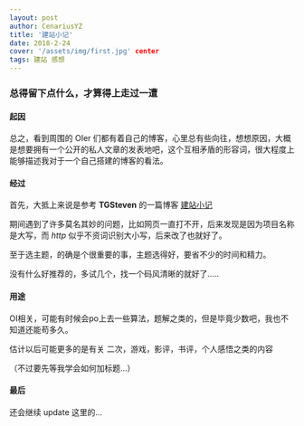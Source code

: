 ```yaml
---
layout: post
author: CenariusYZ
title: '建站小记'
date: 2018-2-24
cover: '/assets/img/first.jpg' center
tags: 建站 感想
---
```



### 总得留下点什么，才算得上走过一遭

#### 起因

总之，看到周围的 OIer 们都有着自己的博客，心里总有些向往，想想原因，大概是想要拥有一个公开的私人文章的发表地吧，这个互相矛盾的形容词，很大程度上能够描述我对于一个自己搭建的博客的看法。

#### 经过

首先，大抵上来说是参考 **TGSteven** 的一篇博客 [建站小记](https://tgsteven.github.io/tech/2018/02/21/Beginning.html)

期间遇到了许多莫名其妙的问题，比如网页一直打不开，后来发现是因为项目名称是大写，而 *http* 似乎不资词识别大小写，后来改了也就好了。

至于选主题，的确是个很重要的事，主题选得好，要省不少的时间和精力。

没有什么好推荐的，多试几个，找一个码风清晰的就好了.....

#### 用途

OI相关，可能有时候会po上去一些算法，题解之类的，但是毕竟少数吧，我也不知道还能苟多久。

估计以后可能更多的是有关 二次，游戏，影评，书评，个人感悟之类的内容

（不过要先等我学会如何加标题...）

#### 最后

还会继续 update 这里的...
